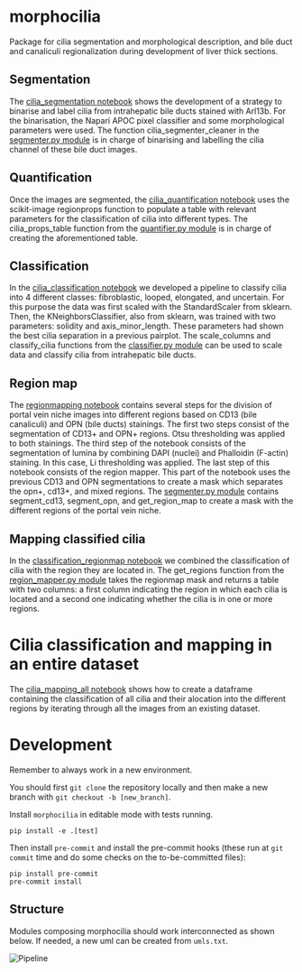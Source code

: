 # morphocilia
Package for cilia segmentation and morphological description, and bile duct and canaliculi regionalization during development of liver thick sections.

## Segmentation
The [cilia_segmentation notebook](https://github.com/acorbat/morphocilia/blob/cilia_classifier/notebooks/cilia_segmentation.ipynb) shows the development of a strategy to binarise and label cilia from intrahepatic bile ducts stained with Arl13b. For the binarisation, the Napari APOC pixel classifier and some morphological parameters were used.
The function cilia_segmenter_cleaner in the [segmenter.py module](https://github.com/acorbat/morphocilia/blob/cilia_classifier/morphocilia/segmenter.py) is in charge of binarising and labelling the cilia channel of these bile duct images.

## Quantification
Once the images are segmented, the [cilia_quantification notebook](https://github.com/acorbat/morphocilia/blob/cilia_classifier/notebooks/cilia_quantification.ipynb) uses the scikit-image regionprops function to populate a table with relevant parameters for the classification of cilia into different types.
The cilia_props_table function from the [quantifier.py module](https://github.com/acorbat/morphocilia/blob/cilia_classifier/morphocilia/quantifier.py) is in charge of creating the aforementioned table.

## Classification
In the [cilia_classification notebook](https://github.com/acorbat/morphocilia/blob/cilia_classifier/notebooks/cilia_classification.ipynb) we developed a pipeline to classify cilia into 4 different classes: fibroblastic, looped, elongated, and uncertain. For this purpose the data was first scaled with the StandardScaler from sklearn. Then, the KNeighborsClassifier, also from sklearn, was trained with two parameters: solidity and axis_minor_length. These parameters had shown the best cilia separation in a previous pairplot.
The scale_columns and classify_cilia functions from the [classifier.py module](https://github.com/acorbat/morphocilia/blob/cilia_classifier/morphocilia/classifier.py) can be used to scale data and classify cilia from intrahepatic bile ducts.

## Region map
The [regionmapping notebook](https://github.com/acorbat/morphocilia/blob/cilia_classifier/notebooks/regionmapping.ipynb) contains several steps for the division of portal vein niche images into different regions based on CD13 (bile canaliculi) and OPN (bile ducts) stainings.
The first two steps consist of the segmentation of CD13+ and OPN+ regions. Otsu thresholding was applied to both stainings.
The third step of the notebook consists of the segmentation of lumina by combining DAPI (nuclei) and Phalloidin (F-actin) staining. In this case, Li thresholding was applied.
The last step of this notebook consists of the region mapper. This part of the notebook uses the previous CD13 and OPN segmentations to create a mask which separates the opn+, cd13+, and mixed regions.
The [segmenter.py module](https://github.com/acorbat/morphocilia/blob/cilia_classifier/morphocilia/segmenter.py) contains segment_cd13, segment_opn, and get_region_map to create a mask with the different regions of the portal vein niche.

## Mapping classified cilia
In the [classification_regionmap notebook](https://github.com/acorbat/morphocilia/blob/cilia_classifier/notebooks/classification_regionmap.ipynb) we combined the classification of cilia with the region they are located in.
The get_regions function from the [region_mapper.py module](https://github.com/acorbat/morphocilia/blob/cilia_classifier/morphocilia/region_mapper.py) takes the regionmap mask and returns a table with two columns: a first column indicating the region in which each cilia is located and a second one indicating whether the cilia is in one or more regions.

# Cilia classification and mapping in an entire dataset
The [cilia_mapping_all notebook](https://github.com/acorbat/morphocilia/blob/cilia_classifier/notebooks/cilia_mapping_all.ipynb) shows how to create a dataframe containing the classification of all cilia and their alocation into the different regions by iterating through all the images from an existing dataset.

# Development

Remember to always work in a new environment.

You should first ```git clone``` the repository locally and then make a new branch with ```git checkout -b [new_branch]```.

Install ```morphocilia``` in editable mode with tests running.

```
pip install -e .[test]
```

Then install ```pre-commit``` and install the pre-commit hooks (these run at ```git commit``` time and do some checks on the to-be-committed files):

```
pip install pre-commit
pre-commit install
```

## Structure

Modules composing morphocilia should work interconnected as shown below. If needed, a new uml can be created from ```umls.txt```.

![Pipeline](https://www.plantuml.com/plantuml/png/XLJ1RjmW4Btp5GWfjwHIb5iELQBqKgbHrJQtrMg5xOcN1WC5h6fLvTyx0-l5faWz6Hvl1kQz6J-4A7sS9yr-1cluvqcEmFymqH-bCQ23kD-9NcabnJKNJvzkx-ZxDKImpfgeZDYpTyQSxDym41b4vOz6wbDGGM0crji9gM3YSle3nWctu0MNWQVaXx1W6E6inyJdW_Cxw99T3d_ICWJrgi3lItn_0HVQjrcQY4Wlex9cHVsrEM2vxXJp8ZkTYdSsA3eKzw874xrLWxXcGeCPun71UQ8jQEMGTqB0Kox1ti_P7eVXnMvJfhjvF3aWHRMr3WQICaGlrNYCj8ROYpqcxa1RCmOUBVSmfdVmdUYKXiCmzubwF7LUfGIlglEsm_9ZjcBjnfTvKkOYUAgNB2cEj1aebIQyQOleXzixVhObSGauO02O2yUM1jbG4S_Cv6U-l7QgND-sAaKLON-hWJpXQChYqJ6M_HMdfgNzLTvYx-RTyWGmIqjLBm2pQgkjiD-JBVnPkahFP-dVmF-hvvJmGrZX_vKqnsmqRKkwCDcEQjrSlcUxrR1MHrYHiGEMCqdt0NL-pGddw6RAwLBD-OzmS_En6iY25rCBbWgemVBKchaKKFyCaD2UsXQOs6NgM5cMF6j7Qu1OzUWoLar2PhNxiuaIVzsphDKA5MMrpjVLpLW3n5eRLvQyKTC3c66Uz5y0)
